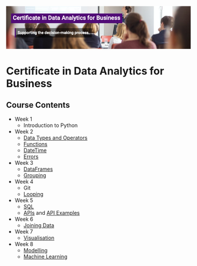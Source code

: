 ![Banner](/images/banner.png)

# Certificate in Data Analytics for Business

## Course Contents
* Week 1
  * Introduction to Python
* Week 2
  * [Data Types and Operators][1]
  * [Functions][2]
  * [DateTime][3]
  * [Errors][4]
* Week 3
  * [DataFrames][5]
  * [Grouping][6]
* Week 4
  * Git
  * [Looping][7]
* Week 5
  * [SQL][8]
  * [APIs][9] and [API Examples][10]
* Week 6
  * [Joining Data][11]
* Week 7
  * [Visualisation][12]
* Week 8
  * [Modelling][13]
  * [Machine Learning][14]



[1]: https://github.com/cianucdpa/CDAB_21-07-20/blob/main/Notebooks/Data%20Types.ipynb
[2]: https://github.com/cianucdpa/CDAB_21-07-20/blob/main/Notebooks/Functions.ipynb
[3]: https://github.com/cianucdpa/CDAB_21-07-20/blob/main/Notebooks/DateTime.ipynb
[4]: https://github.com/cianucdpa/CDAB_21-07-20/blob/main/Notebooks/Errors.ipynb
[5]: https://github.com/cianucdpa/CDAB_21-07-20/blob/main/Notebooks/DataFrames.ipynb
[6]: https://github.com/cianucdpa/CDAB_21-07-20/blob/main/Notebooks/Grouping.ipynb
[7]: https://github.com/cianucdpa/CDAB_21-07-20/blob/main/Notebooks/Looping.ipynb
[8]: https://github.com/cianucdpa/CDAB_21-07-20/blob/main/Notebooks/SQL.ipynb
[9]: https://github.com/cianucdpa/CDAB_21-07-20/blob/main/Notebooks/APIs.ipynb
[10]: https://github.com/cianucdpa/CDAB_21-07-20/blob/main/Notebooks/API%20Examples.ipynb
[11]: https://github.com/cianucdpa/CDAB_21-07-20/blob/main/Notebooks/Joining.ipynb
[12]: https://github.com/cianucdpa/CDAB_21-07-20/blob/main/Notebooks/Visualisation.ipynb
[13]: https://github.com/cianucdpa/CDAB_21-07-20/blob/main/Notebooks/Modelling.ipynb
[14]: https://github.com/cianucdpa/CDAB_21-07-20/blob/main/Notebooks/Machine%20Learning.ipynb
